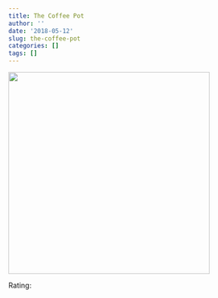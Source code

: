 ```yaml
---
title: The Coffee Pot
author: ''
date: '2018-05-12'
slug: the-coffee-pot
categories: []
tags: []
---
```


<img src="/img/20180512_110402.jpg" width ="400">

Rating: